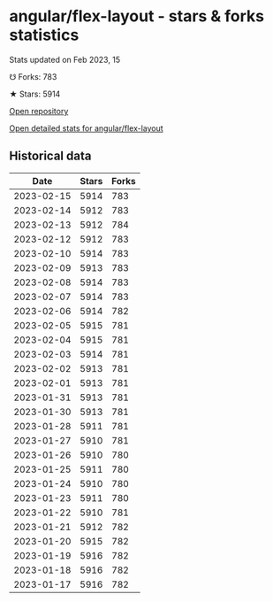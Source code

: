 # angular/flex-layout - stars & forks statistics

Stats updated on Feb 2023, 15

☋ Forks: 783

★ Stars: 5914

[Open repository](https://github.com/angular/flex-layout)

[Open detailed stats for angular/flex-layout](https://reviewgithub.com/rep/angular/flex-layout)

## Historical data
| Date | Stars | Forks |
|------|-------|-------|
| 2023-02-15 | 5914 | 783 | 
| 2023-02-14 | 5912 | 783 | 
| 2023-02-13 | 5912 | 784 | 
| 2023-02-12 | 5912 | 783 | 
| 2023-02-10 | 5914 | 783 | 
| 2023-02-09 | 5913 | 783 | 
| 2023-02-08 | 5914 | 783 | 
| 2023-02-07 | 5914 | 783 | 
| 2023-02-06 | 5914 | 782 | 
| 2023-02-05 | 5915 | 781 | 
| 2023-02-04 | 5915 | 781 | 
| 2023-02-03 | 5914 | 781 | 
| 2023-02-02 | 5913 | 781 | 
| 2023-02-01 | 5913 | 781 | 
| 2023-01-31 | 5913 | 781 | 
| 2023-01-30 | 5913 | 781 | 
| 2023-01-28 | 5911 | 781 | 
| 2023-01-27 | 5910 | 781 | 
| 2023-01-26 | 5910 | 780 | 
| 2023-01-25 | 5911 | 780 | 
| 2023-01-24 | 5910 | 780 | 
| 2023-01-23 | 5911 | 780 | 
| 2023-01-22 | 5910 | 781 | 
| 2023-01-21 | 5912 | 782 | 
| 2023-01-20 | 5915 | 782 | 
| 2023-01-19 | 5916 | 782 | 
| 2023-01-18 | 5916 | 782 | 
| 2023-01-17 | 5916 | 782 | 

